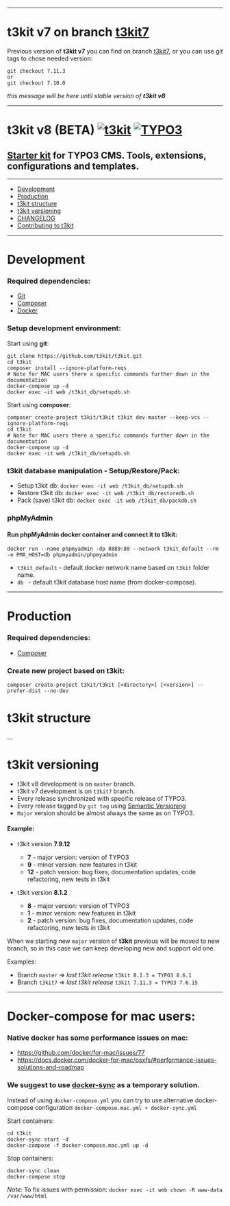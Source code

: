 ***

# t3kit v7 on branch [t3kit7](https://github.com/t3kit/t3kit/tree/t3kit7)


Previous version of **t3kit v7** you can find on branch [t3kit7](https://github.com/t3kit/t3kit/tree/t3kit7), or you can use git tags to chose needed version:
```
git checkout 7.11.3
or
git checkout 7.10.0
```
_this message will be here until stable version of **t3kit v8**_

***

# t3kit v8  (BETA) [![t3kit](https://img.shields.io/badge/t3kit-8.0.0beta.1-blue.svg?style=flat-square)](https://github.com/t3kit/t3kit) [![TYPO3](https://img.shields.io/badge/TYPO3-8.7.1-orange.svg?style=flat-square)](https://typo3.org/)

## [Starter kit](http://t3kit.com/) for TYPO3 CMS. Tools, extensions, configurations and templates.



***


* [Development](#development)
* [Production](#production)
* [t3kit structure](#t3kit-structure)
* [t3kit versioning](#t3kit-versioning)
* [CHANGELOG](https://github.com/t3kit/t3kit/blob/master/CHANGELOG.md)
* [Contributing to t3kit](https://github.com/t3kit/t3kit/blob/master/CONTRIBUTING.md)


***

# Development

### Required dependencies:

* [Git](https://git-scm.com/)
* [Composer](https://getcomposer.org/)
* [Docker](https://docker.com/)

### Setup development environment:

Start using **git**:
```
git clone https://github.com/t3kit/t3kit.git
cd t3kit
composer install --ignore-platform-reqs
# Note for MAC users there a specific commands further down in the documentation
docker-compose up -d
docker exec -it web /t3kit_db/setupdb.sh
```

Start using **composer**:
```
composer create-project t3kit/t3kit t3kit dev-master --keep-vcs --ignore-platform-reqs
cd t3kit
# Note for MAC users there a specific commands further down in the documentation
docker-compose up -d
docker exec -it web /t3kit_db/setupdb.sh
```

### t3kit database manipulation - Setup/Restore/Pack:

* Setup t3kit db: `docker exec -it web /t3kit_db/setupdb.sh`
* Restore t3kit db: `docker exec -it web /t3kit_db/restoredb.sh`
* Pack (save) t3kit db: `docker exec -it web /t3kit_db/packdb.sh`


### phpMyAdmin
#### Run phpMyAdmin docker container and connect it to t3kit:

```
docker run --name phpmyadmin -dp 8889:80 --network t3kit_default --rm -e PMA_HOST=db phpmyadmin/phpmyadmin
```

* `t3kit_default` - default docker network name based on `t3kit` folder name.
* `db ` - default t3kit database host name (from docker-compose).

***


# Production

### Required dependencies:

* [Composer](https://getcomposer.org/)

### Create new project based on t3kit:

```
composer create-project t3kit/t3kit [<directory>] [<version>] --prefer-dist --no-dev
```


# t3kit structure

...


# t3kit versioning

* t3kit v8 development is on `master` branch.
* t3kit v7 development is on `t3kit7` branch.
* Every release synchronized with specific release of TYPO3.
* Every release tagged by `git tag` using [Semantic Versioning](http://semver.org)
* `Major` version should be almost always the same as on TYPO3.

#### Example:
- t3kit version **7.9.12**
  - **7** - major version: version of TYPO3
  - **9** - minor version: new features in t3kit
  - **12** - patch version: bug fixes, documentation updates, code refactoring, new tests in t3kit

- t3kit version **8.1.2**
  - **8** - major version: version of TYPO3
  - **1** - minor version: new features in t3kit
  - **2** - patch version: bug fixes, documentation updates, code refactoring, new tests in t3kit

When we starting new `major` version of **t3kit** previous will be moved to new branch, so in this case we can keep developing new and support old one.

Examples:
* Branch `master` => _last t3kit release_ `t3kit 8.1.3 = TYPO3 8.6.1`
* Branch `t3kit7` => _last t3kit release_ `t3kit 7.11.3 = TYPO3 7.6.15`

***


# Docker-compose for mac users:

### Native docker has some performance issues on mac:
* https://github.com/docker/for-mac/issues/77
* https://docs.docker.com/docker-for-mac/osxfs/#performance-issues-solutions-and-roadmap

### We suggest to use [docker-sync](http://docker-sync.io) as a temporary solution.

Instead of using `docker-compose.yml` you can try to use alternative docker-compose configuration `docker-compose.mac.yml + docker-sync.yml`

Start containers:
```
cd t3kit
docker-sync start -d
docker-compose -f docker-compose.mac.yml up -d
```

Stop containers:
```
docker-sync clean
docker-compose stop
```

_Note:_ To fix issues with permission: `docker exec -it web chown -R www-data /var/www/html`

